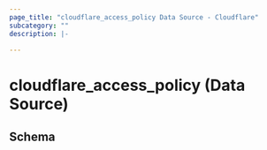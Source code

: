 ```yaml
---
page_title: "cloudflare_access_policy Data Source - Cloudflare"
subcategory: ""
description: |-
  
---
```


# cloudflare_access_policy (Data Source)




<!-- schema generated by tfplugindocs -->
## Schema


